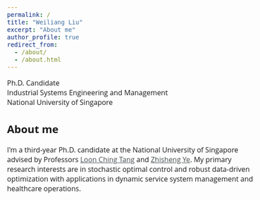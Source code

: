 ```yaml
---
permalink: /
title: "Weiliang Liu"
excerpt: "About me"
author_profile: true
redirect_from: 
  - /about/
  - /about.html
---  
```


<style>
@import url('https://fonts.googleapis.com/css2?family=Open+Sans&display=swap');
</style>
<!-- <body style="font-family: sans-serif; font-size: 9pt;"> -->
<body style="font-family: Open Sans; font-style: light; font-size: 12pt;">
<!-- <body> -->

<!-- <h2 style="margin-top: 1em;">Info</h2>  -->
<p style="margin-top: 1em;">
  Ph.D. Candidate  <br>
  Industrial Systems Engineering and Management  <br>
  National University of Singapore <br>
</p>

<h2>About me</h2>
<p>
I'm a third-year Ph.D. candidate at the National University of Singapore advised by Professors <a href="https://cde.nus.edu.sg/isem/staff/tang-loon-ching/" target="_blank" style="color: rgb(73, 78, 82);">Loon Ching Tang</a> and <a href="https://cde.nus.edu.sg/isem/staff/ye-zhisheng/" target="_blank" style="color: rgb(73, 78, 82)">Zhisheng Ye</a>.
My primary research interests are in stochastic optimal control and robust data-driven optimization with applications in dynamic service system management and healthcare operations.
</p>

</body>